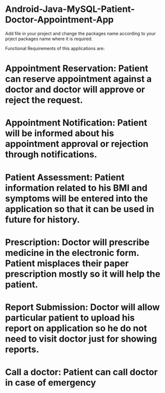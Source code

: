 # Android-Java-MySQL-Patient-Doctor-Appointment-App

Add file in your project and change the packages name according to your prject packages name where it is required.

Functional Requirements of this applications are:

Appointment Reservation: Patient can reserve appointment against a doctor and doctor will approve or reject the request.
=======================

Appointment Notification: Patient will be informed about his appointment approval or rejection through notifications.
========================

Patient Assessment: Patient information related to his BMI and symptoms will be entered into the application so that it can be used in future for history.
===================

Prescription: Doctor will prescribe medicine in the electronic form. Patient misplaces their paper prescription mostly so it will help the patient.
=============

Report Submission: Doctor will allow particular patient to upload his report on application so he do not need to visit doctor just for showing reports.
==================

Call a doctor: Patient can call doctor in case of emergency
=============
